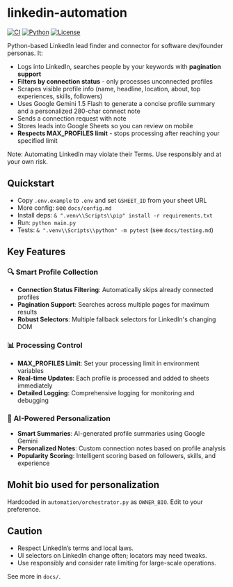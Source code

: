 # linkedin-automation

[![CI](https://img.shields.io/badge/tests-92%25%20coverage-brightgreen)](docs/testing.md)
[![Python](https://img.shields.io/badge/python-3.10%2B-blue)](https://www.python.org/)
[![License](https://img.shields.io/badge/license-MIT-lightgrey)](LICENSE)

Python-based LinkedIn lead finder and connector for software dev/founder personas. It:

- Logs into LinkedIn, searches people by your keywords with **pagination support**
- **Filters by connection status** - only processes unconnected profiles
- Scrapes visible profile info (name, headline, location, about, top experiences, skills, followers)
- Uses Google Gemini 1.5 Flash to generate a concise profile summary and a personalized 280-char connect note
- Sends a connection request with note
- Stores leads into Google Sheets so you can review on mobile
- **Respects MAX_PROFILES limit** - stops processing after reaching your specified limit

Note: Automating LinkedIn may violate their Terms. Use responsibly and at your own risk.

## Quickstart

- Copy `.env.example` to `.env` and set `GSHEET_ID` from your sheet URL
- More config: see `docs/config.md`
- Install deps: `& ".venv\\Scripts\\pip" install -r requirements.txt`
- Run: `python main.py`
- Tests: `& ".venv\\Scripts\\python" -m pytest` (see `docs/testing.md`)

## Key Features

### 🔍 Smart Profile Collection
- **Connection Status Filtering**: Automatically skips already connected profiles
- **Pagination Support**: Searches across multiple pages for maximum results
- **Robust Selectors**: Multiple fallback selectors for LinkedIn's changing DOM

### 📊 Processing Control
- **MAX_PROFILES Limit**: Set your processing limit in environment variables
- **Real-time Updates**: Each profile is processed and added to sheets immediately
- **Detailed Logging**: Comprehensive logging for monitoring and debugging

### 🤖 AI-Powered Personalization
- **Smart Summaries**: AI-generated profile summaries using Google Gemini
- **Personalized Notes**: Custom connection notes based on profile analysis
- **Popularity Scoring**: Intelligent scoring based on followers, skills, and experience

## Mohit bio used for personalization

Hardcoded in `automation/orchestrator.py` as `OWNER_BIO`. Edit to your preference.

## Caution

- Respect LinkedIn’s terms and local laws.
- UI selectors on LinkedIn change often; locators may need tweaks.
- Use responsibly and consider rate limiting for large-scale operations.

See more in `docs/`.

